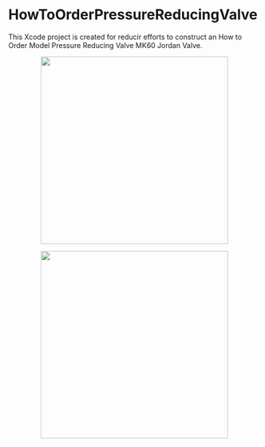 # HowToOrderPressureReducingValve
This Xcode project is created for reducir efforts to construct an How to Order Model Pressure Reducing Valve MK60 Jordan Valve.

<p align="center">
    <img src="https://github.com/carlos-santiago-2017/HowToOrderPRValveProjectMK60/blob/master/howToOrderMK60screenshot.png" width="375">
</p>

<p align="center">
    <img src="https://github.com/carlos-santiago-2017/HowToOrderPRValveProjectMK60/blob/master/destinationViewController.png" width="375">
</p>
